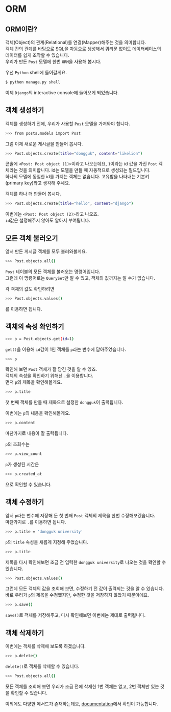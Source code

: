 # ORM  
## ORM이란?  
객체(Object)의 관계(Relational)를 연결(Mapper)해주는 것을 의미합니다.  
객체 간의 관계를 바탕으로 SQL을 자동으로 생성해서 쿼리문 없이도 데이터베이스의 데이터를 쉽게 조작할 수 있습니다.  
우리가 만든 `Post` 모델에 한번 `ORM`을 사용해 봅시다.  

우선 `Python` shell에 들어갈게요.  
```bash
$ python manage.py shell
```
이제 `Django`의 interactive console에 들어오게 되었습니다.  

## 객체 생성하기  
객체를 생성하기 전에, 우리가 사용할 `Post` 모델을 가져와야 합니다.  
```bash
>>> from posts.models import Post
```
그럼 이제 새로운 게시글을 만들어 봅시다.  
```bash
>>> Post.objects.create(title="dongguk", content="likelion")
```
콘솔에 `<Post: Post object (1)>`이라고 나오는데요, `1`이라는 id 값을 가진 `Post` 객체라는 것을 의미합니다. 
id는 모델을 만들 때 자동적으로 생성되는 필드입니다.  
하나의 모델에 동일한 id를 가지는 객체는 없습니다. 고유함을 나타내는 기본키(primary key)라고 생각해 주세요.  

객체를 하나 더 만들어 봅시다.  
```bash
>>> Post.objects.create(title="hello", content="django")
```
이번에는 `<Post: Post object (2)>`라고 나오죠.  
`id`값은 설정해주지 않아도 알아서 부여됩니다.  

## 모든 객체 불러오기  
앞서 만든 게시글 객체를 모두 불러와볼게요.  
```bash
>>> Post.objects.all()
```
`Post` 테이블의 모든 객체를 불러오는 명령어입니다.  
그런데 이 명령어로는 `QuerySet`만 알 수 있고, 객체의 값까지는 알 수가 없습니다.  

각 객체의 값도 확인하려면  
```bash
>>> Post.objects.values()
```
를 이용하면 됩니다.  

## 객체의 속성 확인하기  
```bash
>>> p = Post.objects.get(id=1)
```
`get()`을 이용해 `id`값이 1인 객체를 `p`라는 변수에 담아주었습니다.  
```bash
>>> p
```
확인해 보면 `Post` 객체가 잘 담긴 것을 알 수 있죠.  
객체의 속성을 확인하기 위해선 `.`을 이용합니다.  
먼저 `p`의 제목을 확인해볼게요.  
```bash
>>> p.title
```
첫 번째 객체를 만들 때 제목으로 설정한 `dongguk`이 출력됩니다.  

이번에는 `p`의 내용을 확인해볼게요.  
```bash
>>> p.content
```
마찬가지로 내용이 잘 출력됩니다.  

`p`의 조회수는  
```bash
>>> p.view_count
```

`p`가 생성된 시간은  
```bash
>>> p.created_at
```
으로 확인할 수 있습니다.  

## 객체 수정하기  
앞서 `p`라는 변수에 저장해 둔 첫 번째 `Post` 객체의 제목을 한번 수정해보겠습니다.  
마찬가지로 `.`를 이용하면 됩니다.  
```bash
>>> p.title = 'dongguk university'
```
`p`의 `title` 속성을 새롭게 지정해 주었습니다.  
```bash
>>> p.title
```
제목을 다시 확인해보면 조금 전 입력한 `dongguk university`로 나오는 것을 확인할 수 있습니다.  
```bash
>>> Post.objects.values()
```
그런데 모든 객체의 값을 조회해 보면, 수정하기 전 값이 출력되는 것을 알 수 있습니다.  
바로 우리가 `p`의 제목을 수정했지만, 수정한 것을 저장하지 않았기 때문이에요.  
```bash
>>> p.save()
```
`save()`로 객체를 저장해주고, 다시 확인해보면 이번에는 제대로 출력됩니다.  

## 객체 삭제하기  
이번에는 객체를 삭제해 보도록 하겠습니다.  
```bash
>>> p.delete()
```
`delete()`로 객체를 삭제할 수 있습니다.  
```bash
>>> Post.objects.all()
```
모든 객체를 조회해 보면 우리가 조금 전에 삭제한 1번 객체는 없고, 2번 객체만 있는 것을 확인할 수 있습니다.  

이외에도 다양한 메서드가 존재하는데요, [documentation](https://docs.djangoproject.com/en/3.0/ref/models/querysets/#methods-that-return-new-querysets)에서 확인이 가능합니다.  
